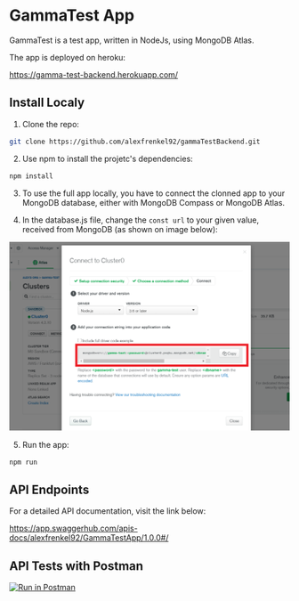 # GammaTest App

GammaTest is a test app, written in NodeJs, using MongoDB Atlas.

The app is deployed on heroku:

https://gamma-test-backend.herokuapp.com/

## Install Localy

1. Clone the repo: 
```sh
git clone https://github.com/alexfrenkel92/gammaTestBackend.git
```

2. Use npm to install the projetc's dependencies:
```sh
npm install
```

3. To use the full app locally, you have to connect the clonned app to your MongoDB database, either with MongoDB Compass or MongoDB Atlas.

4. In the database.js file, change the ``` const url ``` to your given value, received from MongoDB (as shown on image below):

![alt text](/readmeImg/mongoDBconnect1.png)

5. Run the app:
```sh
npm run
```

## API Endpoints

For a detailed API documentation, visit the link below:

https://app.swaggerhub.com/apis-docs/alexfrenkel92/GammaTestApp/1.0.0#/

## API Tests with Postman

[![Run in Postman](https://run.pstmn.io/button.svg)](https://app.getpostman.com/run-collection/ba53e7a3f26bb5aff220)
